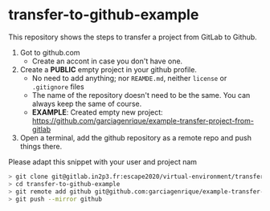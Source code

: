 # transfer-to-github-example

This repository shows the steps to transfer a project from GitLab to Github.

1. Got to github.com
    * Create an accont in case you don't have one.
2. Create a **PUBLIC**  empty project in your github profile.
    * No need to add anything; nor `REAMDE.md`, neither `license` or `.gitignore` files
    * The name of the repository doesn't need to be the same. You can always keep the same of course.
    * **EXAMPLE**: Created empty new project: https://github.com/garciagenrique/example-transfer-project-from-gitlab
3. Open a terminal, add the github repository as a remote repo and push things there.

Please adapt this snippet with your user and project nam

```bash
> git clone git@gitlab.in2p3.fr:escape2020/virtual-environment/transfer-to-github-example.git
> cd transfer-to-github-example
> git remote add github git@github.com:garciagenrique/example-transfer-project-from-gitlab.git
> git push --mirror github
```
     
